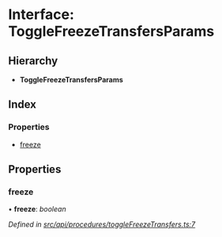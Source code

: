 # Interface: ToggleFreezeTransfersParams

## Hierarchy

* **ToggleFreezeTransfersParams**

## Index

### Properties

* [freeze](togglefreezetransfersparams.md#freeze)

## Properties

###  freeze

• **freeze**: *boolean*

*Defined in [src/api/procedures/toggleFreezeTransfers.ts:7](https://github.com/PolymathNetwork/polymesh-sdk/blob/ffcdfce/src/api/procedures/toggleFreezeTransfers.ts#L7)*
